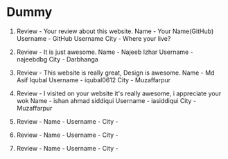 # Dummy 
1.  Review - Your review about this website.
    Name - Your Name(GitHub)
    Username - GitHub Username
    City - Where your live?
    
2.  Review - It is just awesome.
    Name - Najeeb Izhar
    Username - najeebdbg
    City - Darbhanga
    
    

3.  Review - This website is really great, Design is awesome.
    Name - Md Asif Iqubal
    Username - iqubal0612
    City - Muzaffarpur



3.  Review - I visited on your website it's really awesome, i appreciate your wok
    Name - ishan ahmad siddiqui
    Username - iasiddiqui
    City -Muzaffarpur

    
    
4.  Review - 
    Name - 
    Username - 
    City -
    
    
5.  Review - 
    Name - 
    Username - 
    City - 


6.  Review - 
    Name - 
    Username - 
    City -     

